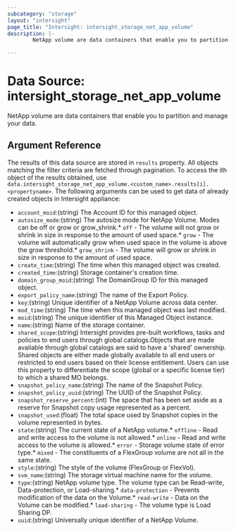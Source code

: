 ```yaml
---
subcategory: "storage"
layout: "intersight"
page_title: "Intersight: intersight_storage_net_app_volume"
description: |-
        NetApp volume are data containers that enable you to partition and manage your data.

---
```


# Data Source: intersight_storage_net_app_volume
NetApp volume are data containers that enable you to partition and manage your data.
## Argument Reference
The results of this data source are stored in `results` property.
All objects matching the filter criteria are fetched through pagination.
To access the ith object of the results obtained, use `data.intersight_storage_net_app_volume.<custom_name>.results[i].<propertyname>`.
The following arguments can be used to get data of already created objects in Intersight appliance:
* `account_moid`:(string) The Account ID for this managed object. 
* `autosize_mode`:(string) The autosize mode for NetApp Volume. Modes can be off or grow or grow_shrink.* `off` - The volume will not grow or shrink in size in response to the amount of used space.* `grow` - The volume will automatically grow when used space in the volume is above the grow threshold.* `grow_shrink` - The volume will grow or shrink in size in response to the amount of used space. 
* `create_time`:(string) The time when this managed object was created. 
* `created_time`:(string) Storage container's creation time. 
* `domain_group_moid`:(string) The DomainGroup ID for this managed object. 
* `export_policy_name`:(string) The name of the Export Policy. 
* `key`:(string) Unique identifier of a NetApp Volume across data center. 
* `mod_time`:(string) The time when this managed object was last modified. 
* `moid`:(string) The unique identifier of this Managed Object instance. 
* `name`:(string) Name of the storage container. 
* `shared_scope`:(string) Intersight provides pre-built workflows, tasks and policies to end users through global catalogs.Objects that are made available through global catalogs are said to have a 'shared' ownership. Shared objects are either made globally available to all end users or restricted to end users based on their license entitlement. Users can use this property to differentiate the scope (global or a specific license tier) to which a shared MO belongs. 
* `snapshot_policy_name`:(string) The name of the Snapshot Policy. 
* `snapshot_policy_uuid`:(string) The UUID of the Snapshot Policy. 
* `snapshot_reserve_percent`:(int) The space that has been set aside as a reserve for Snapshot copy usage represented as a percent. 
* `snapshot_used`:(float) The total space used by Snapshot copies in the volume represented in bytes. 
* `state`:(string) The current state of a NetApp volume.* `offline` - Read and write access to the volume is not allowed.* `online` - Read and write access to the volume is allowed.* `error` - Storage volume state of error type.* `mixed` - The constituents of a FlexGroup volume are not all in the same state. 
* `style`:(string) The style of the volume (FlexGroup or FlexVol). 
* `svm_name`:(string) The storage virtual machine name for the volume. 
* `type`:(string) NetApp volume type. The volume type can be Read-write, Data-protection, or Load-sharing.* `data-protection` - Prevents modification of the data on the Volume.* `read-write` - Data on the Volume can be modified.* `load-sharing` - The volume type is Load Sharing DP. 
* `uuid`:(string) Universally unique identifier of a NetApp Volume. 
 
